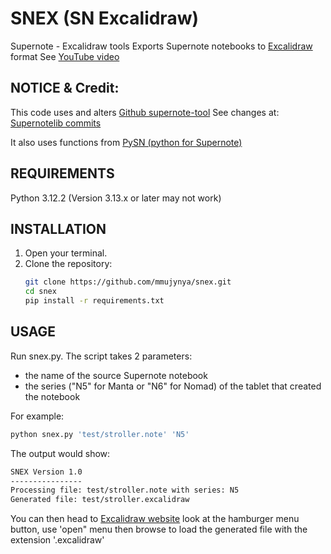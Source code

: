 # SNEX (SN Excalidraw)
Supernote - Excalidraw tools
Exports Supernote notebooks to [Excalidraw](https://excalidraw.com/) format
See [YouTube video](https://youtu.be/p1sAisn_xd4?si=bEZ4xpuXrVyZGTjm)

## NOTICE & Credit: 

This code uses and alters [Github supernote-tool](https://github.com/jya-dev/supernote-tool/tree/master)
See changes at: [Supernotelib commits](https://gitlab.com/mmujynya/pysn-digest/-/commit/c8b9ca72c71293a666176405e1bc1fc21e90e0ba)

It also uses functions from [PySN (python for Supernote)](https://gitlab.com/mmujynya/pysn-digest)

## REQUIREMENTS
Python 3.12.2 (Version 3.13.x or later may not work)


## INSTALLATION
1. Open your terminal.
2. Clone the repository:
   ```bash
   git clone https://github.com/mmujynya/snex.git
   cd snex
   pip install -r requirements.txt
   ```

## USAGE
Run snex.py. The script takes 2 parameters: 
- the name of the source Supernote notebook
- the series ("N5" for Manta or "N6" for Nomad) of the tablet that created the notebook

For example:
   ```bash
   python snex.py 'test/stroller.note' 'N5'
   ```
The output would show:
   ```bash
SNEX Version 1.0
----------------
Processing file: test/stroller.note with series: N5
Generated file: test/stroller.excalidraw
   ```

You can then head to [Excalidraw website](https://excalidraw.com/) look at the hamburger menu button, use 'open" menu then browse to load the generated file with the extension '.excalidraw'

